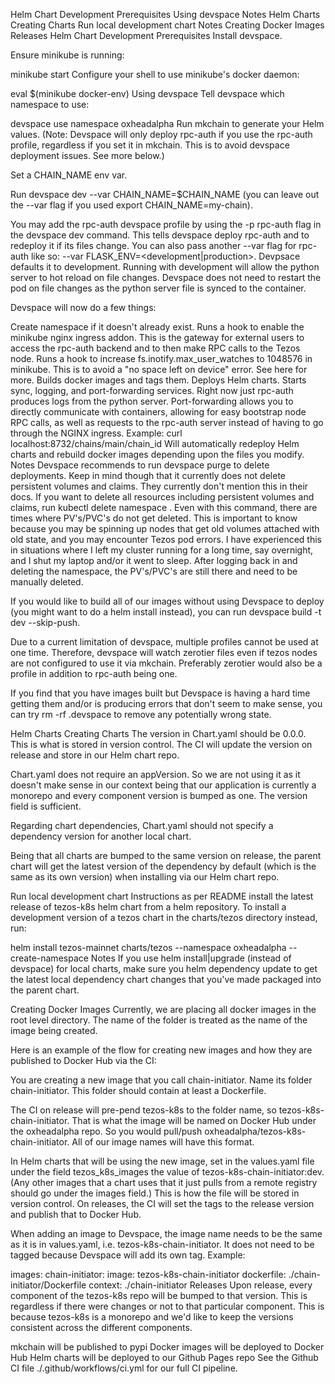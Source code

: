 Helm Chart Development
Prerequisites
Using devspace
Notes
Helm Charts
Creating Charts
Run local development chart
Notes
Creating Docker Images
Releases
Helm Chart Development
Prerequisites
Install devspace.

Ensure minikube is running:

minikube start
Configure your shell to use minikube's docker daemon:

eval $(minikube docker-env)
Using devspace
Tell devspace which namespace to use:

devspace use namespace oxheadalpha
Run mkchain to generate your Helm values. (Note: Devspace will only deploy rpc-auth if you use the rpc-auth profile, regardless if you set it in mkchain. This is to avoid devspace deployment issues. See more below.)

Set a CHAIN_NAME env var.

Run devspace dev --var CHAIN_NAME=$CHAIN_NAME (you can leave out the --var flag if you used export CHAIN_NAME=my-chain).

You may add the rpc-auth devspace profile by using the -p rpc-auth flag in the devspace dev command. This tells devspace deploy rpc-auth and to redeploy it if its files change. You can also pass another --var flag for rpc-auth like so: --var FLASK_ENV=<development|production>. Devpsace defaults it to development. Running with development will allow the python server to hot reload on file changes. Devspace does not need to restart the pod on file changes as the python server file is synced to the container.

Devspace will now do a few things:

Create namespace if it doesn't already exist.
Runs a hook to enable the minikube nginx ingress addon. This is the gateway for external users to access the rpc-auth backend and to then make RPC calls to the Tezos node.
Runs a hook to increase fs.inotify.max_user_watches to 1048576 in minikube. This is to avoid a "no space left on device" error. See here for more.
Builds docker images and tags them.
Deploys Helm charts.
Starts sync, logging, and port-forwarding services.
Right now just rpc-auth produces logs from the python server.
Port-forwarding allows you to directly communicate with containers, allowing for easy bootstrap node RPC calls, as well as requests to the rpc-auth server instead of having to go through the NGINX ingress. Example: curl localhost:8732/chains/main/chain_id
Will automatically redeploy Helm charts and rebuild docker images depending upon the files you modify.
Notes
Devspace recommends to run devspace purge to delete deployments. Keep in mind though that it currently does not delete persistent volumes and claims. They currently don't mention this in their docs. If you want to delete all resources including persistent volumes and claims, run kubectl delete namespace <NAMESPACE>. Even with this command, there are times where PV's/PVC's do not get deleted. This is important to know because you may be spinning up nodes that get old volumes attached with old state, and you may encounter Tezos pod errors. I have experienced this in situations where I left my cluster running for a long time, say overnight, and I shut my laptop and/or it went to sleep. After logging back in and deleting the namespace, the PV's/PVC's are still there and need to be manually deleted.

If you would like to build all of our images without using Devspace to deploy (you might want to do a helm install instead), you can run devspace build -t dev --skip-push.

Due to a current limitation of devspace, multiple profiles cannot be used at one time. Therefore, devspace will watch zerotier files even if tezos nodes are not configured to use it via mkchain. Preferably zerotier would also be a profile in addition to rpc-auth being one.

If you find that you have images built but Devspace is having a hard time getting them and/or is producing errors that don't seem to make sense, you can try rm -rf .devspace to remove any potentially wrong state.

Helm Charts
Creating Charts
The version in Chart.yaml should be 0.0.0. This is what is stored in version control. The CI will update the version on release and store in our Helm chart repo.

Chart.yaml does not require an appVersion. So we are not using it as it doesn't make sense in our context being that our application is currently a monorepo and every component version is bumped as one. The version field is sufficient.

Regarding chart dependencies, Chart.yaml should not specify a dependency version for another local chart.

Being that all charts are bumped to the same version on release, the parent chart will get the latest version of the dependency by default (which is the same as its own version) when installing via our Helm chart repo.

Run local development chart
Instructions as per README install the latest release of tezos-k8s helm chart from a helm repository. To install a development version of a tezos chart in the charts/tezos directory instead, run:

helm install tezos-mainnet charts/tezos --namespace oxheadalpha --create-namespace
Notes
If you use helm install|upgrade (instead of devspace) for local charts, make sure you helm dependency update <chart> to get the latest local dependency chart changes that you've made packaged into the parent chart.

Creating Docker Images
Currently, we are placing all docker images in the root level directory. The name of the folder is treated as the name of the image being created.

Here is an example of the flow for creating new images and how they are published to Docker Hub via the CI:

You are creating a new image that you call chain-initiator. Name its folder chain-initiator. This folder should contain at least a Dockerfile.

The CI on release will pre-pend tezos-k8s to the folder name, so tezos-k8s-chain-initiator. That is what the image will be named on Docker Hub under the oxheadalpha repo. So you would pull/push oxheadalpha/tezos-k8s-chain-initiator. All of our image names will have this format.

In Helm charts that will be using the new image, set in the values.yaml file under the field tezos_k8s_images the value of tezos-k8s-chain-initiator:dev. (Any other images that a chart uses that it just pulls from a remote registry should go under the images field.) This is how the file will be stored in version control. On releases, the CI will set the tags to the release version and publish that to Docker Hub.

When adding an image to Devspace, the image name needs to be the same as it is in values.yaml, i.e. tezos-k8s-chain-initiator. It does not need to be tagged because Devspace will add its own tag. Example:

images:
  chain-initiator:
    image: tezos-k8s-chain-initiator
    dockerfile: ./chain-initiator/Dockerfile
    context: ./chain-initiator
Releases
Upon release, every component of the tezos-k8s repo will be bumped to that version. This is regardless if there were changes or not to that particular component. This is because tezos-k8s is a monorepo and we'd like to keep the versions consistent across the different components.

mkchain will be published to pypi
Docker images will be deployed to Docker Hub
Helm charts will be deployed to our Github Pages repo
See the Github CI file ./.github/workflows/ci.yml for our full CI pipeline.